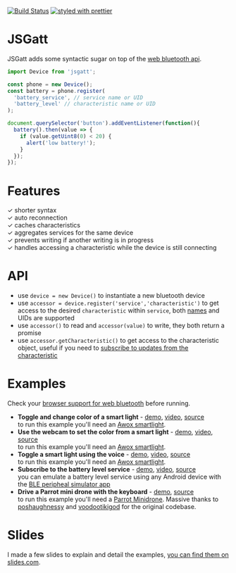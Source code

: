 [![Build Status](https://travis-ci.org/sandropaganotti/jsgatt.svg?branch=master)](https://travis-ci.org/sandropaganotti/jsgatt)
[![styled with prettier](https://img.shields.io/badge/styled_with-prettier-ff69b4.svg)](https://github.com/prettier/prettier)

# JSGatt
JSGatt adds some syntactic sugar on top of the [web bluetooth api](https://webbluetoothcg.github.io/web-bluetooth/).

```javascript
import Device from 'jsgatt';

const phone = new Device();
const battery = phone.register(
  'battery_service', // service name or UID
  'battery_level' // characteristic name or UID
);

document.querySelector('button').addEventListener(function(){
  battery().then(value => {
    if (value.getUint8(0) < 20) {
      alert('low battery!');
    }
  });
});
```

# Features
✓ shorter syntax<br/>
✓ auto reconnection<br/>
✓ caches characteristics<br/>
✓ aggregates services for the same device<br/>
✓ prevents writing if another writing is in progress<br/>
✓ handles accessing a characteristic while the device is still connecting

# API
- use `device = new Device()` to instantiate a new bluetooth device
- use `accessor = device.register('service','characteristic')` to get access to the desired `characteristic` within `service`, both [names](https://www.bluetooth.com/specifications/gatt/services) and UIDs are supported
- use `accessor()` to read and `accessor(value)` to write, they both return a promise
- use `accessor.getCharacteristic()` to get access to the characteristic object, useful if you need to [subscribe to updates from the characteristic](https://googlechrome.github.io/samples/web-bluetooth/notifications.html)

# Examples
Check your [browser support for web bluetooth](http://caniuse.com/#feat=web-bluetooth) before running.

- **Toggle and change color of a smart light** - [demo](https://sandropaganotti.github.io/jsgatt/examples/light.html), [video](https://www.youtube.com/watch?v=10GUcvLJSzc), [source](https://github.com/sandropaganotti/jsgatt/blob/master/examples/light.html)<br/>
to run this example you'll need an [Awox smartlight](https://www.amazon.com/AwoX-SML-c4-GU10-SmartLight-Lampadina-controllo/dp/B00UHE2R14/).
- **Use the webcam to set the color from a smart light** - [demo](https://sandropaganotti.github.io/jsgatt/examples/color-detector.html), [video](https://www.youtube.com/watch?v=IzPUTmDcc8c), [source](https://github.com/sandropaganotti/jsgatt/blob/master/examples/color-detector.html)<br/>
to run this example you'll need an [Awox smartlight](https://www.amazon.com/AwoX-SML-c4-GU10-SmartLight-Lampadina-controllo/dp/B00UHE2R14/).
- **Toggle a smart light using the voice** - [demo](https://sandropaganotti.github.io/jsgatt/examples/voice.html), [video](https://www.youtube.com/watch?v=2t5n-x19Vuc), [source](https://github.com/sandropaganotti/jsgatt/blob/master/examples/voice.html)<br/>
to run this example you'll need an [Awox smartlight](https://www.amazon.com/AwoX-SML-c4-GU10-SmartLight-Lampadina-controllo/dp/B00UHE2R14/).
- **Subscribe to the battery level service** - [demo](https://sandropaganotti.github.io/jsgatt/examples/notification.html), [video](https://www.youtube.com/watch?v=kR-RzDIY_Cw), [source](https://github.com/sandropaganotti/jsgatt/blob/master/examples/notification.html)<br/>
you can emulate a battery level service using any Android device with the [BLE peripheal simulator app](https://play.google.com/store/apps/details?id=io.github.webbluetoothcg.bletestperipheral)
- **Drive a Parrot mini drone with the keyboard** - [demo](https://sandropaganotti.github.io/jsgatt/examples/drone.html), [source](https://github.com/sandropaganotti/jsgatt/blob/master/examples/drone.html)<br/>
to run this example you'll need a [Parrot Minidrone](https://www.amazon.com/dp/B0111O7VIC/ref=twister_B015HBQGA4/). Massive thanks to [poshaughnessy](https://github.com/poshaughnessy/web-bluetooth-parrot-drone) and [voodootikigod](https://github.com/voodootikigod/node-rolling-spider) for the original codebase.

# Slides
I made a few slides to explain and detail the examples, [you can find them on slides.com](http://slides.com/sandropaganotti/tales-of-bluetooth).
